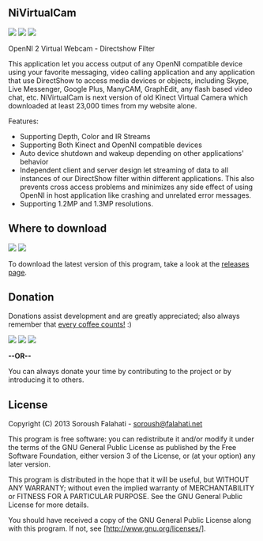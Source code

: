 ## NiVirtualCam
[![](https://img.shields.io/github/license/falahati/NiVirtualCam.svg?style=flat-square)](https://github.com/falahati/NiVirtualCam/blob/master/LICENSE)
[![](https://img.shields.io/github/commit-activity/y/falahati/NiVirtualCam.svg?style=flat-square)](https://github.com/falahati/NiVirtualCam/commits/master)
[![](https://img.shields.io/github/issues/falahati/NiVirtualCam.svg?style=flat-square)](https://github.com/falahati/NiVirtualCam/issues)

OpenNI 2 Virtual Webcam - Directshow Filter

This application let you access output of any OpenNI compatible device using your favorite messaging, video calling application and any application that use DirectShow to access media devices or objects, including Skype, Live Messenger, Google Plus, ManyCAM, GraphEdit, any flash based video chat, etc.
NiVirtualCam is next version of old Kinect Virtual Camera which downloaded at least 23,000 times from my website alone. 

Features:
- Supporting Depth, Color and IR Streams
- Supporting Both Kinect and OpenNI compatible devices
- Auto device shutdown and wakeup depending on other applications' behavior
- Independent client and server design let streaming of data to all instances of our DirectShow filter within different applications. This also prevents cross access problems and minimizes any side effect of using OpenNI in host application like crashing and unrelated error messages.
- Supporting 1.2MP and 1.3MP resolutions.

## Where to download
[![](https://img.shields.io/github/downloads/falahati/NiVirtualCam/total.svg?style=flat-square)](https://github.com/falahati/NiVirtualCam/releases)
[![](https://img.shields.io/github/tag-date/falahati/NiVirtualCam.svg?label=version&style=flat-square)](https://github.com/falahati/NiVirtualCam/releases)

To download the latest version of this program, take a look at the [releases page](https://github.com/falahati/NiVirtualCam/releases).

## Donation
Donations assist development and are greatly appreciated; also always remember that [every coffee counts!](https://media.makeameme.org/created/one-simply-does-i9k8kx.jpg) :)

[![](https://img.shields.io/badge/fiat-PayPal-8a00a3.svg?style=flat-square)](https://www.paypal.com/cgi-bin/webscr?cmd=_donations&business=WR3KK2B6TYYQ4&item_name=Donation&currency_code=USD&source=url)
[![](https://img.shields.io/badge/crypto-CoinPayments-8a00a3.svg?style=flat-square)](https://www.coinpayments.net/index.php?cmd=_donate&reset=1&merchant=820707aded07845511b841f9c4c335cd&item_name=Donate&currency=USD&amountf=20.00000000&allow_amount=1&want_shipping=0&allow_extra=1)
[![](https://img.shields.io/badge/shetab-ZarinPal-8a00a3.svg?style=flat-square)](https://zarinp.al/@falahati)

**--OR--**

You can always donate your time by contributing to the project or by introducing it to others.

## License
Copyright (C) 2013 Soroush Falahati - soroush@falahati.net

This program is free software: you can redistribute it and/or modify
it under the terms of the GNU General Public License as published by
the Free Software Foundation, either version 3 of the License, or
(at your option) any later version.

This program is distributed in the hope that it will be useful,
but WITHOUT ANY WARRANTY; without even the implied warranty of
MERCHANTABILITY or FITNESS FOR A PARTICULAR PURPOSE.  See the
GNU General Public License for more details.

You should have received a copy of the GNU General Public License
along with this program.  If not, see [http://www.gnu.org/licenses/].

